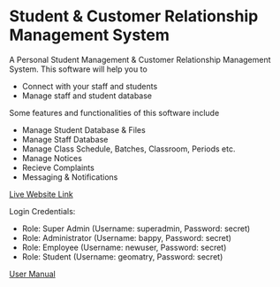 # Student & Customer Relationship Management System
A Personal Student Management & Customer Relationship Management System. This software will help you to
- Connect with your staff and students
- Manage staff and student database

Some features and functionalities of this software include
- Manage Student Database & Files
- Manage Staff Database
- Manage Class Schedule, Batches, Classroom, Periods etc.
- Manage Notices
- Recieve Complaints
- Messaging & Notifications

[Live Website Link](https://customer-relationship-management.000webhostapp.com/)

Login Credentials:
- Role: Super Admin (Username: superadmin, Password: secret)
- Role: Administrator (Username: bappy, Password: secret)
- Role: Employee (Username: newuser, Password: secret)
- Role: Student (Username: geomatry, Password: secret)

[User Manual](https://1drv.ms/b/s!Ama1lLPSmmB4un2d_P6N3ETgzzF-?e=tfscwg)
